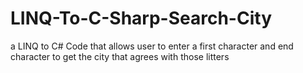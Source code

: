 # LINQ-To-C-Sharp-Search-City
a LINQ to C# Code that allows user to enter a first character and end character to get the city that agrees with those litters 
